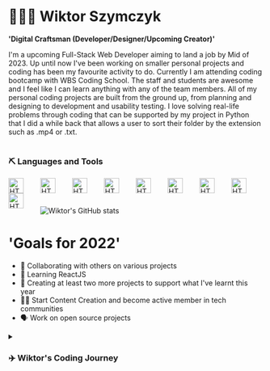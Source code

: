 # 👨🏽‍💻 Wiktor Szymczyk

**'Digital Craftsman (Developer/Designer/Upcoming Creator)'**

I'm a upcoming Full-Stack Web Developer aiming to land a job by Mid of 2023. Up until now I've been working on smaller personal projects and coding has been my favourite activity to do. Currently I am attending coding bootcamp with WBS Coding School. The staff and students are awesome and I feel like I can learn anything with any of the team members. All of my personal coding projects are built from the ground up, from planning and designing to development and usability testing. I love solving real-life problems through coding that can be supported by my project in Python that I did a while back that allows a user to sort their folder by the extension such as .mp4 or .txt.

#
### ⛏ Languages and Tools
<img align="left" alt="HTML" width="30px" style="padding-right:30px;" src="https://cdn.jsdelivr.net/gh/devicons/devicon/icons/html5/html5-original.svg" />
<img align="left" alt="HTML" width="30px" style="padding-right:30px;" src="https://cdn.jsdelivr.net/gh/devicons/devicon/icons/css3/css3-original.svg" />
<img align="left" alt="HTML" width="30px" style="padding-right:30px;" src="https://cdn.jsdelivr.net/gh/devicons/devicon/icons/javascript/javascript-original.svg" />
<img align="left" alt="HTML" width="30px" style="padding-right:30px;" src="https://cdn.jsdelivr.net/gh/devicons/devicon/icons/python/python-original.svg" />
<img align="left" alt="HTML" width="30px" style="padding-right:30px;" src="https://cdn.jsdelivr.net/gh/devicons/devicon/icons/sqlite/sqlite-original.svg" />
<img align="left" alt="HTML" width="30px" style="padding-right:30px;" src="https://cdn.jsdelivr.net/gh/devicons/devicon/icons/github/github-original.svg" />
<img align="left" alt="HTML" width="30px" style="padding-right:30px;" src="https://cdn.jsdelivr.net/gh/devicons/devicon/icons/chrome/chrome-original.svg" />
<img align="left" alt="HTML" width="30px" style="padding-right:30px;" src="https://cdn.jsdelivr.net/gh/devicons/devicon/icons/intellij/intellij-original.svg" />
<img align="left" alt="HTML" width="30px" style="padding-right:30px;" src="https://cdn.jsdelivr.net/gh/devicons/devicon/icons/visualstudio/visualstudio-plain.svg" />
<br>

#
![Wiktor's GitHub stats](https://github-readme-stats.vercel.app/api?username=WiktorSzymczyk&show_icons=true&theme=gruvbox_light)
#
# 'Goals for 2022'
- 💬 Collaborating with others on various projects
- 📘 Learning ReactJS
- 🚧 Creating at least two more projects to support what I've learnt this year
- ✍🏻 Start Content Creation and become active member in tech communities
- 🗣 Work on open source projects 


<details>
    <summary><h3>✈️ Wiktor's Coding Journey</h3></summary>
    I started my coding journey in 2016. That was the year I came to United Kingdom and started attending Computer Science classes in Year 7. At the end of Year 8 I had an option of what subjects to choose for my GCSE courses. I have decided to roll with Computer Science classes disregarding my teachers comments that my English wasn't strong enough for this subject and I will struggle a lot. Since I didn't really taken that into heart and wanted to prove my teacher wrong I decided to roll with the subject and give it a go! I have to admit that it was a life changing decision and I'm glad that I have taken it as it allowed me to meet numbers of great people and get to know the insides of how computers work and what coding actually is. I have carried on with Computer Science for my A-Levels too achieving Grade B at the end of the Semester in 2022. After trying to get an apprenticeship and being declined many times within the 3 months I have decided to roll on with coding bootcamp that I'm attending now. I am living with a dream to become a Professional Web Developer in 2023, working for an amazing company. So let's see what the next months will bring! 
</details>